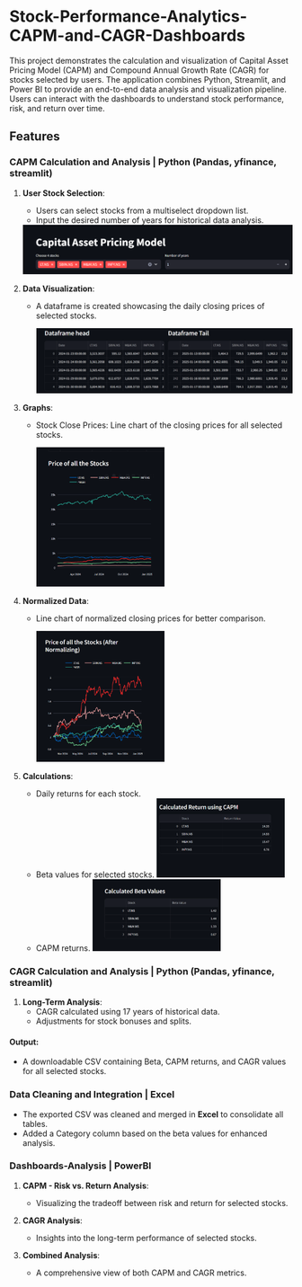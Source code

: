 # Stock-Performance-Analytics-CAPM-and-CAGR-Dashboards
This project demonstrates the calculation and visualization of Capital Asset Pricing Model (CAPM) and Compound Annual Growth Rate (CAGR) for stocks selected by users. The application combines Python, Streamlit, and Power BI to provide an end-to-end data analysis and visualization pipeline. Users can interact with the dashboards to understand stock performance, risk, and return over time.

## Features

### CAPM Calculation and Analysis | Python (Pandas, yfinance, streamlit)

1) **User Stock Selection**:
   * Users can select stocks from a multiselect dropdown list.
   * Input the desired number of years for historical data analysis.
    <img src="Img/c_1.png" width="800">

     

2) **Data Visualization**:
   * A dataframe is created showcasing the daily closing prices of selected stocks.
     
     <img src="Img/c_2.png" width="800">

3) **Graphs**:
   * Stock Close Prices: Line chart of the closing prices for all selected stocks.
  
     <img src="Img/c_3.png" width="50%">

4) **Normalized Data**:
    * Line chart of normalized closing prices for better comparison.
  
      <img src="Img/c_4.png" width="50%">

5) **Calculations**:
   * Daily returns for each stock.
   * Beta values for selected stocks.
     <img src="Img/c_5.png" width="50%">
   * CAPM returns.
     <img src="Img/c_6.png" width="50%">

### CAGR Calculation and Analysis | Python (Pandas, yfinance, streamlit)

1) **Long-Term Analysis**:
   * CAGR calculated using 17 years of historical data.
   * Adjustments for stock bonuses and splits.

#### Output:
* A downloadable CSV containing Beta, CAPM returns, and CAGR values for all selected stocks.

  
### Data Cleaning and Integration | Excel

* The exported CSV was cleaned and merged in **Excel** to consolidate all tables.
* Added a Category column based on the beta values for enhanced analysis.

### Dashboards-Analysis | PowerBI

1) **CAPM - Risk vs. Return Analysis**:
   * Visualizing the tradeoff between risk and return for selected stocks.

2) **CAGR Analysis**:
   * Insights into the long-term performance of selected stocks.

3) **Combined Analysis**:
   * A comprehensive view of both CAPM and CAGR metrics.


